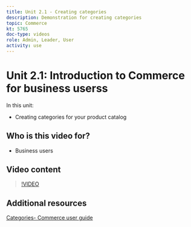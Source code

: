 ```yaml
---
title: Unit 2.1 - Creating categories
description: Demonstration for creating categories
topic: Commerce
kt: 5765
doc-type: videos
role: Admin, Leader, User
activity: use
---
```


# Unit 2.1: Introduction to Commerce for business userss

In this unit:

- Creating categories for your product catalog

## Who is this video for?

- Business users

## Video content

>[!VIDEO](https://video.tv.adobe.com/v/35950?quality=12&learn=on)

## Additional resources

[Categories- Commerce user guide](https://docs.magento.com/user-guide/catalog/categories.html)
